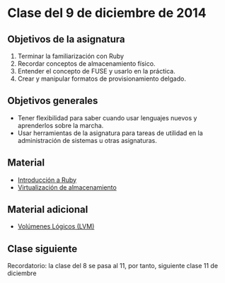 Clase del 9 de diciembre de 2014
========================================

Objetivos de la asignatura
---------------------------

1. Terminar la familiarización con Ruby
2. Recordar conceptos de almacenamiento físico.
3. Entender el concepto de FUSE y usarlo en la práctica.
4. Crear y manipular formatos de provisionamiento delgado. 

Objetivos generales
----

* Tener flexibilidad para saber cuando usar lenguajes nuevos y aprenderlos sobre la marcha.
* Usar herramientas de la asignatura para tareas de utilidad en la administración de sistemas u otras asignaturas. 

Material
--------

* [Introducción a Ruby](http://jj.github.io/IV/documentos/seminarios/ruby)
* [Virtualización de almacenamiento](http://jj.github.io/IV/documentos/temas/Almacenamiento)

Material adicional
--------

* [Volúmenes Lógicos (LVM)](http://www.linuxparatodos.net/web/comunidad/base-de-conocimiento/-/wiki/Base+de+Conocimiento/Volumenes+L%C3%B3gicos+%28LVM%29)

Clase siguiente
---

Recordatorio: la clase del 8 se pasa al 11, por tanto, siguiente clase 11 de diciembre 
